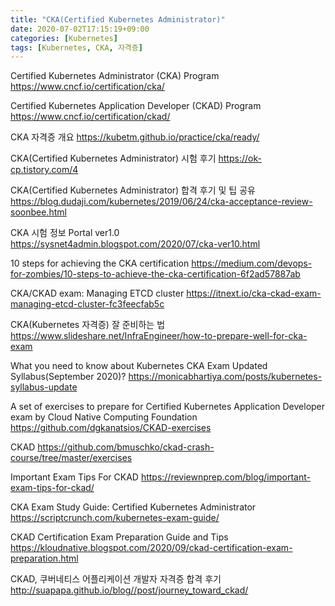 ```yaml
---
title: "CKA(Certified Kubernetes Administrator)"
date: 2020-07-02T17:15:19+09:00
categories: [Kubernetes]
tags: [Kubernetes, CKA, 자격증]
---
```


Certified Kubernetes Administrator (CKA) Program
 https://www.cncf.io/certification/cka/

Certified Kubernetes Application Developer (CKAD) Program
 https://www.cncf.io/certification/ckad/

CKA 자격증 개요
 https://kubetm.github.io/practice/cka/ready/

CKA(Certified Kubernetes Administrator) 시험 후기
 https://ok-cp.tistory.com/4

CKA(Certified Kubernetes Administrator) 합격 후기 및 팁 공유
 https://blog.dudaji.com/kubernetes/2019/06/24/cka-acceptance-review-soonbee.html

CKA 시험 정보 Portal ver1.0
 https://sysnet4admin.blogspot.com/2020/07/cka-ver10.html

10 steps for achieving the CKA certification
 https://medium.com/devops-for-zombies/10-steps-to-achieve-the-cka-certification-6f2ad57887ab

CKA/CKAD exam: Managing ETCD cluster
 https://itnext.io/cka-ckad-exam-managing-etcd-cluster-fc3feecfab5c

CKA(Kubernetes 자격증) 잘 준비하는 법
 https://www.slideshare.net/InfraEngineer/how-to-prepare-well-for-cka-exam

What you need to know about Kubernetes CKA Exam Updated Syllabus(September 2020)?
 https://monicabhartiya.com/posts/kubernetes-syllabus-update

A set of exercises to prepare for Certified Kubernetes Application Developer exam by Cloud Native Computing Foundation
 https://github.com/dgkanatsios/CKAD-exercises

CKAD
 https://github.com/bmuschko/ckad-crash-course/tree/master/exercises

Important Exam Tips For CKAD
 https://reviewnprep.com/blog/important-exam-tips-for-ckad/

CKA Exam Study Guide: Certified Kubernetes Administrator
 https://scriptcrunch.com/kubernetes-exam-guide/

CKAD Certification Exam Preparation Guide and Tips
 https://kloudnative.blogspot.com/2020/09/ckad-certification-exam-preparation.html

CKAD, 쿠버네티스 어플리케이션 개발자 자격증 합격 후기
 http://suapapa.github.io/blog//post/journey_toward_ckad/